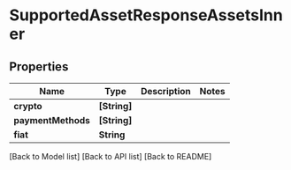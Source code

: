 # SupportedAssetResponseAssetsInner

## Properties

| Name               | Type          | Description | Notes |
| ------------------ | ------------- | ----------- | ----- |
| **crypto**         | **\[String]** |             |       |
| **paymentMethods** | **\[String]** |             |       |
| **fiat**           | **String**    |             |       |

\[Back to Model list] \[Back to API list] \[Back to README]
